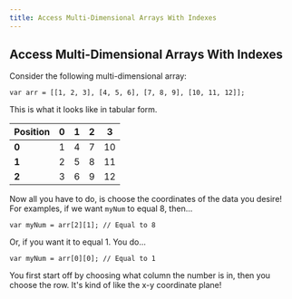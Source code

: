 ```yaml
---
title: Access Multi-Dimensional Arrays With Indexes
---
```

## Access Multi-Dimensional Arrays With Indexes

<!-- The article goes here, in GitHub-flavored Markdown. Feel free to add YouTube videos, images, and CodePen/JSBin embeds  -->
Consider the following multi-dimensional array:

    var arr = [[1, 2, 3], [4, 5, 6], [7, 8, 9], [10, 11, 12]];

This is what it looks like in tabular form.

   | Position | 0 | 1 | 2 | 3 |
   |   ---    |---|---|---|---|
   | **0**    | 1 | 4 | 7 | 10|
   | **1**    | 2 | 5 | 8 | 11|
   | **2**    | 3 | 6 | 9 | 12|
   
Now all you have to do, is choose the coordinates of the data you desire! For examples, if we want `myNum` to equal 8, then...

    var myNum = arr[2][1]; // Equal to 8
    
Or, if you want it to equal 1. You do...

    var myNum = arr[0][0]; // Equal to 1

You first start off by choosing what column the number is in, then you choose the row. It's kind of like the x-y coordinate plane!
